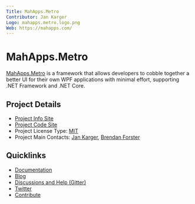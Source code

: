 ```yaml
---
Title: MahApps.Metro
Contributor: Jan Karger
Logo: mahapps.metro.logo.png
Web: https://mahapps.com/
---
```


# MahApps.Metro

[MahApps.Metro](https://mahapps.com/) is a framework that allows developers to cobble together a better UI for their own WPF applications with minimal effort, supporting .NET Framework and .NET Core.

## Project Details

* [Project Info Site](https://mahapps.com/)
* [Project Code Site](https://github.com/MahApps/MahApps.Metro)
* Project License Type: [MIT](https://github.com/MahApps/MahApps.Metro/blob/develop/LICENSE)
* Project Main Contacts: [Jan Karger](https://github.com/punker76), [Brendan Forster](https://github.com/shiftkey)

## Quicklinks

* [Documentation](https://mahapps.com/docs/)
* [Blog](https://mahapps.com/blog/)
* [Discussions and Help (Gitter)](https://gitter.im/MahApps/MahApps.Metro)
* [Twitter](https://twitter.com/punker76)
* [Contribute](https://github.com/MahApps/MahApps.Metro/blob/develop/.github/CONTRIBUTING.md)
